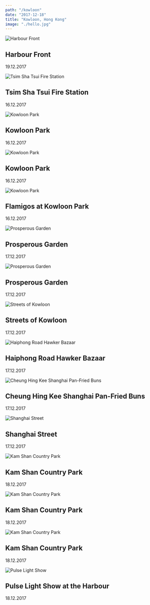 ```yaml
---
path: "/kowloon"
date: "2017-12-18"
title: "Kowloon, Hong Kong"
image: "./hello.jpg"
---
```


![Harbour Front](./DSCF6915.jpg)
## Harbour Front
<span class="date">19.12.2017</span>

![Tsim Sha Tsui Fire Station](./DSCF6556.jpg)
## Tsim Sha Tsui Fire Station
<span class="date">16.12.2017</span>

![Kowloon Park](./DSCF6576.jpg)
## Kowloon Park
<span class="date">16.12.2017</span>

![Kowloon Park](./DSCF6573.jpg)
## Kowloon Park
<span class="date">16.12.2017</span>

![Kowloon Park](./DSCF6586.jpg)
## Flamigos at Kowloon Park
<span class="date">16.12.2017</span>

![Prosperous Garden](./DSCF6654.jpg)
## Prosperous Garden
<span class="date">17.12.2017</span>

![Prosperous Garden](./DSCF6668.jpg)
## Prosperous Garden
<span class="date">17.12.2017</span>

![Streets of Kowloon](./DSCF6675.jpg)
## Streets of Kowloon
<span class="date">17.12.2017</span>

![Haiphong Road Hawker Bazaar](./DSCF6734.jpg)
## Haiphong Road Hawker Bazaar
<span class="date">17.12.2017</span>

![Cheung Hing Kee Shanghai Pan-Fried Buns](./DSCF6756.jpg)
## Cheung Hing Kee Shanghai Pan-Fried Buns
<span class="date">17.12.2017</span>

![Shanghai Street](./DSCF6681.jpg)
## Shanghai Street
<span class="date">17.12.2017</span>

![Kam Shan Country Park](./DSCF6806.jpg)
## Kam Shan Country Park
<span class="date">18.12.2017</span>

![Kam Shan Country Park](./DSCF6791.jpg)
## Kam Shan Country Park
<span class="date">18.12.2017</span>

![Kam Shan Country Park](./DSCF6803.jpg)
## Kam Shan Country Park
<span class="date">18.12.2017</span>

![Pulse Light Show](./DSCF6869.jpg)
## Pulse Light Show at the Harbour
<span class="date">18.12.2017</span>